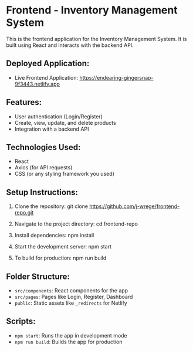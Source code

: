 Frontend - Inventory Management System
======================================

This is the frontend application for the Inventory Management System. It is built using React and interacts with the backend API.

Deployed Application:
---------------------
- Live Frontend Application: https://endearing-gingersnap-9f3443.netlify.app

Features:
---------
- User authentication (Login/Register)
- Create, view, update, and delete products
- Integration with a backend API

Technologies Used:
------------------
- React
- Axios (for API requests)
- CSS (or any styling framework you used)

Setup Instructions:
-------------------
1. Clone the repository:
   git clone https://github.com/j-wrege/frontend-repo.git

2. Navigate to the project directory:
   cd frontend-repo

3. Install dependencies:
   npm install

4. Start the development server:
   npm start

5. To build for production:
   npm run build

Folder Structure:
-----------------
- `src/components`: React components for the app
- `src/pages`: Pages like Login, Register, Dashboard
- `public`: Static assets like `_redirects` for Netlify

Scripts:
--------
- `npm start`: Runs the app in development mode
- `npm run build`: Builds the app for production
